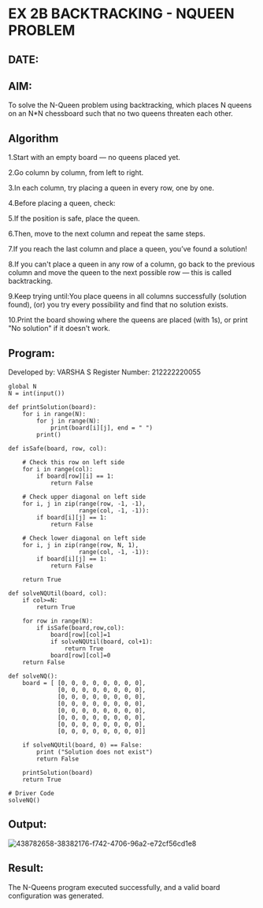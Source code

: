 # EX 2B BACKTRACKING - NQUEEN PROBLEM
## DATE:
## AIM:
To solve the N-Queen problem using backtracking, which places N queens on an N*N chessboard such that no two queens threaten each other.

## Algorithm
1.Start with an empty board — no queens placed yet.

2.Go column by column, from left to right.

3.In each column, try placing a queen in every row, one by one.

4.Before placing a queen, check:

5.If the position is safe, place the queen.

6.Then, move to the next column and repeat the same steps.

7.If you reach the last column and place a queen, you’ve found a solution!

8.If you can't place a queen in any row of a column, go back to the previous column and move the queen to the next possible row — this is called backtracking.

9.Keep trying until:You place queens in all columns successfully (solution found), (or) you try every possibility and find that no solution exists.

10.Print the board showing where the queens are placed (with 1s), or print "No solution" if it doesn't work.
## Program:


Developed by: VARSHA S
Register Number: 212222220055

```
global N
N = int(input())
 
def printSolution(board):
    for i in range(N):
        for j in range(N):
            print(board[i][j], end = " ")
        print()
 
def isSafe(board, row, col):
 
    # Check this row on left side
    for i in range(col):
        if board[row][i] == 1:
            return False
 
    # Check upper diagonal on left side
    for i, j in zip(range(row, -1, -1),
                    range(col, -1, -1)):
        if board[i][j] == 1:
            return False
 
    # Check lower diagonal on left side
    for i, j in zip(range(row, N, 1),
                    range(col, -1, -1)):
        if board[i][j] == 1:
            return False
 
    return True
 
def solveNQUtil(board, col):
    if col>=N:
        return True
    
    for row in range(N):
        if isSafe(board,row,col):
            board[row][col]=1
            if solveNQUtil(board, col+1):
                return True
            board[row][col]=0
    return False        

def solveNQ():
    board = [ [0, 0, 0, 0, 0, 0, 0, 0],
              [0, 0, 0, 0, 0, 0, 0, 0],
              [0, 0, 0, 0, 0, 0, 0, 0],
              [0, 0, 0, 0, 0, 0, 0, 0],
              [0, 0, 0, 0, 0, 0, 0, 0],
              [0, 0, 0, 0, 0, 0, 0, 0],
              [0, 0, 0, 0, 0, 0, 0, 0],
              [0, 0, 0, 0, 0, 0, 0, 0]]
 
    if solveNQUtil(board, 0) == False:
        print ("Solution does not exist")
        return False
 
    printSolution(board)
    return True
 
# Driver Code
solveNQ()
```

## Output:
![438782658-38382176-f742-4706-96a2-e72cf56cd1e8](https://github.com/user-attachments/assets/1a4e0599-fa5c-44f4-92a3-4151c4a62463)


## Result:
The N-Queens program executed successfully, and a valid board configuration was generated.

